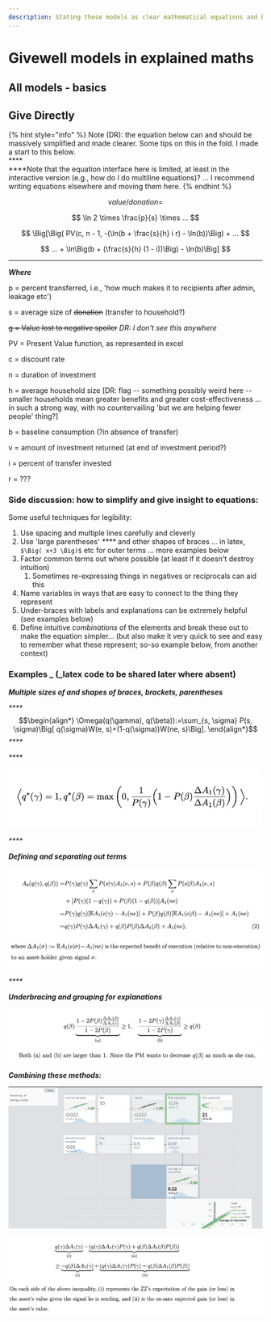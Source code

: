 ```yaml
---
description: Stating these models as clear mathematical equations and breaking them down
---
```


# Givewell models in explained maths

## All models - basics

## Give Directly

{% hint style="info" %}
&#x20;Note (DR): the equation below can and should be massively simplified and made clearer. Some tips on this in the fold. I made a start to this below. \
****\
****Note that the equation interface here is limited, at least in the interactive version (e.g., how do I do multiline equations)? ... I recommend writing equations elsewhere and moving them here.&#x20;
{% endhint %}

$$
value/donation =
$$

$$
\ln 2 \times \frac{p}{s} \times ...
$$

$$
\Big[\Big( PV(c, n - 1, -(\ln(b + \frac{s}{h} i r) - \ln(b))\Big) + ...
$$

$$
... + \ln\Big(b + (\frac{s}{h} (1 - i))\Big) - \ln(b)\Big]
$$

****

_**Where**_

p = percent transferred, i.e., 'how much makes it to recipients after admin, leakage etc')

s = average size of ~~donation~~ (transfer to household?)

~~g = Value lost to negative spoiler~~ _DR: I don't see this anywhere_

PV = Present Value function, as represented in excel&#x20;

c = discount rate&#x20;

n = duration of investment&#x20;

h = average household size \[DR: flag -- something possibly weird here -- smaller households mean greater benefits and greater cost-effectiveness ... in such a strong way, with no countervailing 'but we are helping fewer people' thing?]

b = baseline consumption (?in absence of transfer)

v = amount of investment returned (at end of investment period?)

i = percent of transfer invested&#x20;

r = ???



### Side discussion: how to simplify and give insight to equations: 

Some useful techniques for legibility:

1. Use spacing and multiple lines carefully and cleverly&#x20;
2. Use 'large parentheses' _****_ and other shapes of braces ... in latex, `$\Big( x+3 \Big)$` etc for outer terms ... more examples below
3. Factor common terms out where possible (at least if it doesn't destroy intuition)
   1. Sometimes re-expressing things in negatives or reciprocals can aid this
4. Name variables in ways that are easy to connect to the thing they represent&#x20;
5. Under-braces with labels and explanations can be extremely helpful (see examples below)
6. Define intuitive _combinations_ of the elements and break these out to make the equation simpler... (but also make it very quick to see and easy to remember what these represent; so-so example below, from another context)

### Examples _ **(**_**latex code to be shared later where absent)**

_**Multiple sizes of and shapes of braces, brackets, parentheses**_

_****_$$\begin{align*} \Omega(q(\gamma), q(\beta)):=\sum_{s, \sigma} P(s, \sigma)\Big[ q(\sigma)W(e, s)+(1-q(\sigma))W(ne, s)\Big]. \end{align*}$$_****_

_****_

![](<../.gitbook/assets/image (9).png>)

_****_

_**Defining and separating out terms**_

![Defining and separating out terms](<../.gitbook/assets/image (8).png>)

_****_

_**Underbracing and grouping for explanations**_

![](<../.gitbook/assets/image (6).png>)

_**Combining these methods:**_

![](<../.gitbook/assets/image (5).png>)

![](<../.gitbook/assets/image (1).png>)



